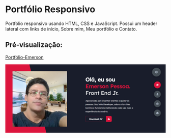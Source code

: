 # Portfólio Responsivo

 <p>Portfólio responsivo usando HTML, CSS e JavaScript. Possui um header lateral com links de início, Sobre mim, Meu portfólio e Contato.</p>

## Pré-visualização:

[Portfólio-Emerson](https://emersonpessoa01.github.io/portfolio-emerson/)

<div align="center"><img src="img/image-header.png" width=auto>
</div>
